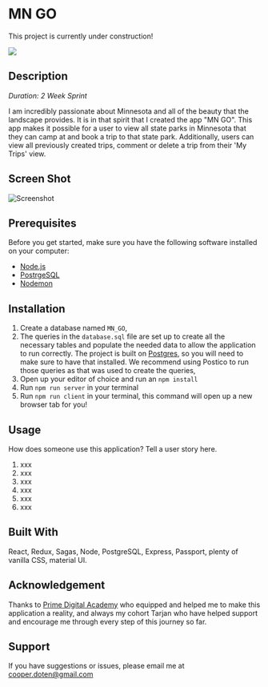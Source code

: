 # MN GO

This project is currently under construction!

![](https://media1.giphy.com/media/26ybvJNaZZKpPONEc/giphy.gif)

## Description

_Duration: 2 Week Sprint_

I am incredibly passionate about Minnesota and all of the beauty that the landscape provides. It is in that spirit that I created the app "MN GO". This app makes it possible for a user to view all state parks in Minnesota that they can camp at and book a trip to that state park. Additionally, users can view all previously created trips, comment or delete a trip from their 'My Trips' view. 


## Screen Shot


![Screenshot](/images/registrationPage.png?raw=true)


## Prerequisites

Before you get started, make sure you have the following software installed on your computer:

- [Node.js](https://nodejs.org/en/)
- [PostrgeSQL](https://www.postgresql.org/)
- [Nodemon](https://nodemon.io/)


## Installation

1. Create a database named `MN_GO`,
2. The queries in the `database.sql` file are set up to create all the necessary tables and populate the needed data to allow the application to run correctly. The project is built on [Postgres](https://www.postgresql.org/download/), so you will need to make sure to have that installed. We recommend using Postico to run those queries as that was used to create the queries, 
3. Open up your editor of choice and run an `npm install`
4. Run `npm run server` in your terminal
5. Run `npm run client` in your terminal, this command will open up a new browser tab for you!

## Usage
How does someone use this application? Tell a user story here.

1. xxx
2. xxx
3. xxx
4. xxx
5. xxx
6. xxx


## Built With

React, Redux, Sagas, Node, PostgreSQL, Express, Passport, plenty of vanilla CSS, material UI.


## Acknowledgement
Thanks to [Prime Digital Academy](www.primeacademy.io) who equipped and helped me to make this application a reality, and always my cohort Tarjan who have helped support and encourage me through every step of this journey so far.

## Support
If you have suggestions or issues, please email me at cooper.doten@gmail.com




